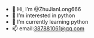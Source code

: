 - 👋 Hi, I’m @ZhuJianLong666
- 👀 I’m interested in python
- 🌱 I’m currently learning python
- 📫 email:387881061@qq.com

<!---
ZhuJianLong666/ZhuJianLong666 is a ✨ special ✨ repository because its `README.md` (this file) appears on your GitHub profile.
You can click the Preview link to take a look at your changes.
--->

